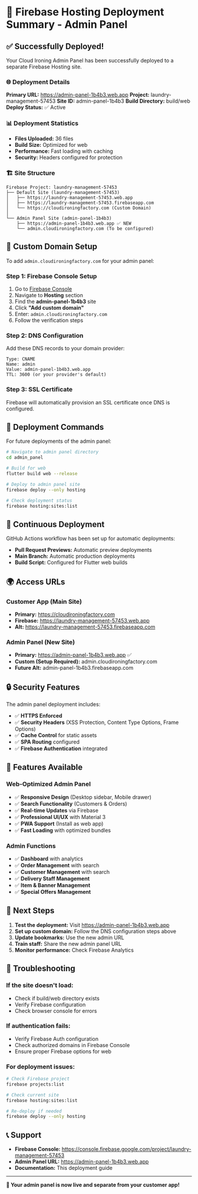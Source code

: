 # 🚀 Firebase Hosting Deployment Summary - Admin Panel

## ✅ Successfully Deployed!

Your Cloud Ironing Admin Panel has been successfully deployed to a separate Firebase Hosting site.

### 🌐 **Deployment Details**

**Primary URL:** https://admin-panel-1b4b3.web.app
**Project:** laundry-management-57453
**Site ID:** admin-panel-1b4b3
**Build Directory:** build/web
**Deploy Status:** ✅ Active

### 📊 **Deployment Statistics**
- **Files Uploaded:** 36 files
- **Build Size:** Optimized for web
- **Performance:** Fast loading with caching
- **Security:** Headers configured for protection

### 🏗️ **Site Structure**

```
Firebase Project: laundry-management-57453
├── Default Site (laundry-management-57453)
│   ├── https://laundry-management-57453.web.app
│   ├── https://laundry-management-57453.firebaseapp.com
│   └── https://cloudironingfactory.com (Custom Domain)
│
└── Admin Panel Site (admin-panel-1b4b3)
    ├── https://admin-panel-1b4b3.web.app ✅ NEW
    └── admin.cloudironingfactory.com (To be configured)
```

## 🔧 **Custom Domain Setup**

To add `admin.cloudironingfactory.com` for your admin panel:

### **Step 1: Firebase Console Setup**
1. Go to [Firebase Console](https://console.firebase.google.com/project/laundry-management-57453/hosting)
2. Navigate to **Hosting** section
3. Find the **admin-panel-1b4b3** site
4. Click **"Add custom domain"**
5. Enter: `admin.cloudironingfactory.com`
6. Follow the verification steps

### **Step 2: DNS Configuration**
Add these DNS records to your domain provider:

```
Type: CNAME
Name: admin
Value: admin-panel-1b4b3.web.app
TTL: 3600 (or your provider's default)
```

### **Step 3: SSL Certificate**
Firebase will automatically provision an SSL certificate once DNS is configured.

## 🚀 **Deployment Commands**

For future deployments of the admin panel:

```bash
# Navigate to admin panel directory
cd admin_panel

# Build for web
flutter build web --release

# Deploy to admin panel site
firebase deploy --only hosting

# Check deployment status
firebase hosting:sites:list
```

## 🔄 **Continuous Deployment**

GitHub Actions workflow has been set up for automatic deployments:
- **Pull Request Previews:** Automatic preview deployments
- **Main Branch:** Automatic production deployments
- **Build Script:** Configured for Flutter web builds

## 🌍 **Access URLs**

### **Customer App (Main Site)**
- **Primary:** https://cloudironingfactory.com
- **Firebase:** https://laundry-management-57453.web.app
- **Alt:** https://laundry-management-57453.firebaseapp.com

### **Admin Panel (New Site)**
- **Primary:** https://admin-panel-1b4b3.web.app ✅
- **Custom (Setup Required):** admin.cloudironingfactory.com
- **Future Alt:** admin-panel-1b4b3.firebaseapp.com

## 🔒 **Security Features**

The admin panel deployment includes:
- ✅ **HTTPS Enforced**
- ✅ **Security Headers** (XSS Protection, Content Type Options, Frame Options)
- ✅ **Cache Control** for static assets
- ✅ **SPA Routing** configured
- ✅ **Firebase Authentication** integrated

## 📱 **Features Available**

### **Web-Optimized Admin Panel**
- ✅ **Responsive Design** (Desktop sidebar, Mobile drawer)
- ✅ **Search Functionality** (Customers & Orders)
- ✅ **Real-time Updates** via Firebase
- ✅ **Professional UI/UX** with Material 3
- ✅ **PWA Support** (Install as web app)
- ✅ **Fast Loading** with optimized bundles

### **Admin Functions**
- ✅ **Dashboard** with analytics
- ✅ **Order Management** with search
- ✅ **Customer Management** with search
- ✅ **Delivery Staff Management**
- ✅ **Item & Banner Management**
- ✅ **Special Offers Management**

## 🎯 **Next Steps**

1. **Test the deployment:** Visit https://admin-panel-1b4b3.web.app
2. **Set up custom domain:** Follow the DNS configuration steps above
3. **Update bookmarks:** Use the new admin URL
4. **Train staff:** Share the new admin panel URL
5. **Monitor performance:** Check Firebase Analytics

## 🔧 **Troubleshooting**

### **If the site doesn't load:**
- Check if build/web directory exists
- Verify Firebase configuration
- Check browser console for errors

### **If authentication fails:**
- Verify Firebase Auth configuration
- Check authorized domains in Firebase Console
- Ensure proper Firebase options for web

### **For deployment issues:**
```bash
# Check Firebase project
firebase projects:list

# Check current site
firebase hosting:sites:list

# Re-deploy if needed
firebase deploy --only hosting
```

## 📞 **Support**

- **Firebase Console:** https://console.firebase.google.com/project/laundry-management-57453
- **Admin Panel URL:** https://admin-panel-1b4b3.web.app
- **Documentation:** This deployment guide

---

**🎉 Your admin panel is now live and separate from your customer app!** 